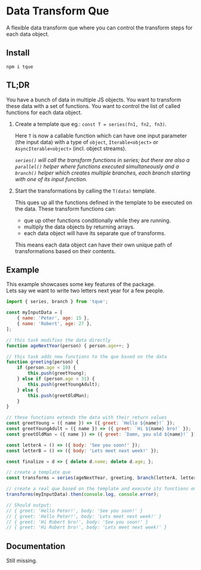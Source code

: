# Data Transform Que

A flexible data transform que where you can control the transform steps for each data object.

## Install

```shell
npm i tque
```

## TL;DR

You have a bunch of data in multiple JS objects.
You want to transform these data with a set of functions.
You want to control the list of called functions for each data object.

1. Create a template que eg.: `const T = series(fn1, fn2, fn3)`.

   Here `T` is now a callable function which can have one input parameter (the input data) with a type of `object`, `Iterable<object>` or `AsyncIterable<object>` (incl. object streams).

   *`series()` will call the transform functions in series; but there are also a `parallel()` helper where functions executed simultaneously and a `branch()` helper which creates multiple branches, each branch starting with one of its input function.*

2. Start the transformations by calling the `T(data)` template.

   This ques up all the functions defined in the template to be executed on the data.
   These transform functions can:
   - que up other functions conditionally while they are running.
   - multiply the data objects by returning arrays.
   - each data object will have its separate que of transforms.

   This means each data object can have their own unique path of transformations based on their contents.

## Example
This example showcases some key features of the package.\
Lets say we want to write two letters next year for a few people.
```js
import { series, branch } from 'tque';

const myInputData = [
    { name: 'Peter', age: 15 },
    { name: 'Robert', age: 27 },
];

// this task modifies the data directly
function ageNextYear(person) { person.age++; }

// this task adds new functions to the que based on the data
function greeting(person) {
    if (person.age < 19) {
        this.push(greetYoung);
    } else if (person.age < 31) {
        this.push(greetYoungAdult);
    } else {
        this.push(greetOldMan);
    }
}

// these functions extends the data with their return values
const greetYoung = ({ name }) => ({ greet: `Hello ${name}!` });
const greetYoungAdult = ({ name }) => ({ greet: `Hi ${name} bro!` });
const greetOldMan = ({ name }) => ({ greet: `Damn, you old ${name}!` });

const letterA = () => ({ body: 'See you soon!' });
const letterB = () => ({ body: 'Lets meet next week!' });

const finalize = d => { delete d.name; delete d.age; };

// create a template que
const transforms = series(ageNextYear, greeting, branch(letterA, letterB), finalize);

// create a real que based on the template and execute its functions on the data
transforms(myInputData).then(console.log, console.error);

// Should output:
// { greet: 'Hello Peter!', body: 'See you soon!' }
// { greet: 'Hello Peter!', body: 'Lets meet next week!' }
// { greet: 'Hi Robert bro!', body: 'See you soon!' }
// { greet: 'Hi Robert bro!', body: 'Lets meet next week!' }

```

## Documentation
Still missing.
